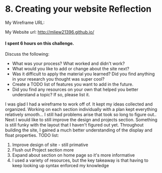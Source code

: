 # 8. Creating your website Reflection

My Wireframe URL:

My Website url: http://mliew21396.github.io/

#### I spent 6 hours on this challenge.

Discuss the following:
- What was your process? What worked and didn't work?
- What would you like to add or change about the site next?
- Was it difficult to apply the material you learned? Did you find anything in your research you thought was super cool?
- Create a TODO list of features you want to add in the future.
- Did you find any resources on your own that helped you better understand a topic? If so, please list it.

I was glad I had a wireframe to work off of. It kept my ideas collected and organized. Working on each section individually with a plan kept everything relatively smooth... I still had problems arise that took so long to figure out.. Next I would like to still improve the design and projects section. Something is still funky with the layout that I haven't figured out yet. Throughout building the site, I gained a much better understanding of the display and float properties.
TODO list:
1) Improve design of site - still primative
2) Flush out Project section more
3) Expand about section on home page so it's more informative
4) I used a variety of resources, but the key takeaway is that having to keep looking up syntax enforced my knowledge